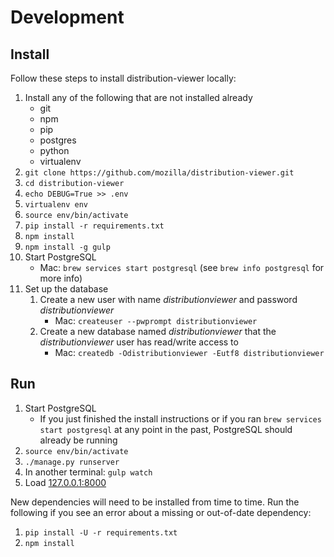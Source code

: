 # Development

## Install

Follow these steps to install distribution-viewer locally:

1. Install any of the following that are not installed already
    * git
    * npm
    * pip
    * postgres
    * python
    * virtualenv
2. `git clone https://github.com/mozilla/distribution-viewer.git`
3. `cd distribution-viewer`
4. `echo DEBUG=True >> .env`
5. `virtualenv env`
6. `source env/bin/activate`
7. `pip install -r requirements.txt`
8. `npm install`
9. `npm install -g gulp`
10. Start PostgreSQL
    * Mac: `brew services start postgresql` (see `brew info postgresql` for more
      info)
11. Set up the database
    1. Create a new user with name *distributionviewer* and password
       *distributionviewer*
        * Mac: `createuser --pwprompt distributionviewer`
    2. Create a new database named *distributionviewer* that the
       *distributionviewer* user has read/write access to
        * Mac: `createdb -Odistributionviewer -Eutf8 distributionviewer`

## Run

1. Start PostgreSQL
    * If you just finished the install instructions or if you ran `brew services
      start postgresql` at any point in the past, PostgreSQL should already be
      running
2. `source env/bin/activate`
3. `./manage.py runserver`
4. In another terminal: `gulp watch`
4. Load [127.0.0.1:8000](http://127.0.0.1:8000)

New dependencies will need to be installed from time to time. Run the following
if you see an error about a missing or out-of-date dependency:

1. `pip install -U -r requirements.txt`
2. `npm install`

